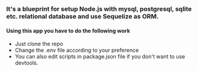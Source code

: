 ### It's a blueprint for setup Node.js with mysql, postgresql, sqlite etc. relational database and use Sequelize as ORM.

#### Using this app you have to do the following work
- Just clone the repo
- Change the .env file according to your preference
- You can also edit scripts in package.json file if you don't want to use devtools.
